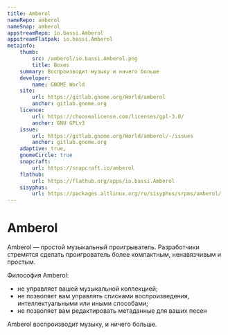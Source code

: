 ```yaml
---
title: Amberol
nameRepo: amberol
nameSnap: amberol
appstreamRepo: io.bassi.Amberol
appstreamFlatpak: io.bassi.Amberol
metainfo:
    thumb:
        src: /amberol/io.bassi.Amberol.png
        title: Boxes
    summary: Воспроизводит музыку и ничего больше
    developer: 
        name: GNOME World
    site:
        url: https://gitlab.gnome.org/World/amberol
        anchor: gitlab.gnome.org
    licence:
        url: https://choosealicense.com/licenses/gpl-3.0/
        anchor: GNU GPLv3
    issue: 
        url: https://gitlab.gnome.org/World/amberol/-/issues
        anchor: gitlab.gnome.org
    adaptive: true,
    gnomeCircle: true
    snapcraft:
        url: https://snapcraft.io/amberol
    flathub:
        url: https://flathub.org/apps/io.bassi.Amberol
    sisyphus:
        url: https://packages.altlinux.org/ru/sisyphus/srpms/amberol/
---
```


# Amberol

Amberol — простой музыкальный проигрыватель. Разработчики стремятся сделать проигрователь более компактным, ненавязчивым и простым. 

Философия Amberol:

- не управляет вашей музыкальной коллекцией; 
- не позволяет вам управлять списками воспроизведения, интеллектуальными или иными способами; 
- не позволяет вам редактировать метаданные для ваших песен

Amberol воспроизводит музыку, и ничего больше.

<!--@include: ./parts/install/software-install.md-->
